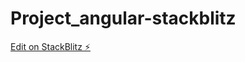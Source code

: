# Project_angular-stackblitz

[Edit on StackBlitz ⚡️](https://stackblitz.com/edit/angular-ivy-adlcgy)
